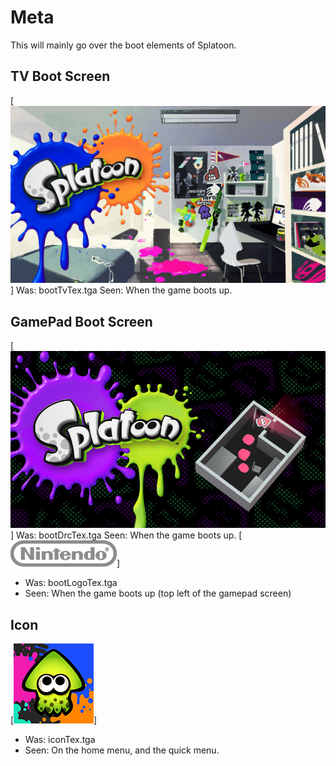 # Meta
This will mainly go over the boot elements of Splatoon.

## TV Boot Screen
[![TVBootScreen](https://github.com/Delus1onL/Images/blob/main/TVBootScreen.png)]
Was: bootTvTex.tga
Seen: When the game boots up.

## GamePad Boot Screen
[![GamePadBootScreen](https://github.com/Delus1onL/Images/blob/main/GamePadBootScreen.png)]
Was: bootDrcTex.tga
Seen: When the game boots up.
[![NinTag](https://github.com/Delus1onL/Images/blob/main/NintendoBootScreenTag.png)]
- Was: bootLogoTex.tga
- Seen: When the game boots up (top left of the gamepad screen)

## Icon
[![Icon](https://github.com/Delus1onL/Images/blob/main/HomeMenuIcon.png)]
- Was: iconTex.tga
- Seen: On the home menu, and the quick menu.
